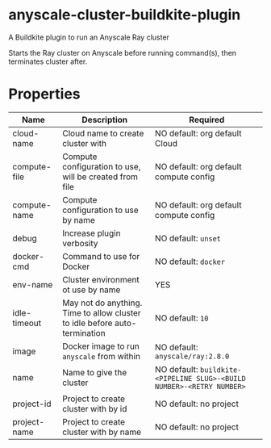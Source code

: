 # anyscale-cluster-buildkite-plugin

A Buildkite plugin to run an Anyscale Ray cluster

Starts the Ray cluster on Anyscale before running command(s), then terminates cluster after.

# Properties

| Name | Description | Required |
|------|-------------|----------|
| cloud-name | Cloud name to create cluster with | NO default: org default Cloud |
| compute-file | Compute configuration to use, will be created from file | NO default: org default compute config |
| compute-name | Compute configuration to use by name | NO default: org default compute config |
| debug | Increase plugin verbosity | NO default: `unset` | 
| docker-cmd | Command to use for Docker | NO default: `docker` | 
| env-name | Cluster environment ot use by name | YES |
| idle-timeout | May not do anything. Time to allow cluster to idle before auto-termination | NO default: `10` |
| image | Docker image to run `anyscale` from within | NO default: `anyscale/ray:2.8.0` | 
| name | Name to give the cluster | NO default: `buildkite-<PIPELINE SLUG>-<BUILD NUMBER>-<RETRY NUMBER>` | 
| project-id | Project to create cluster with by id | NO default: no project |
| project-name | Project to create cluster with by name | NO default: no project |
